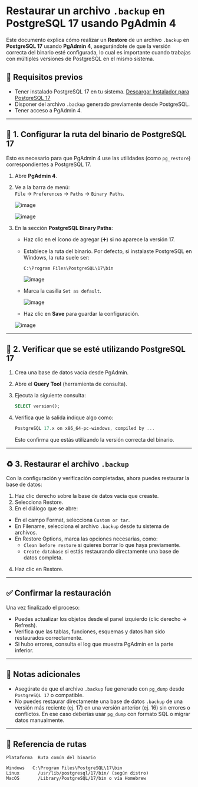 # Restaurar un archivo `.backup` en PostgreSQL 17 usando PgAdmin 4

Este documento explica cómo realizar un **Restore** de un archivo `.backup` en **PostgreSQL 17** usando **PgAdmin 4**, asegurándote de que la versión correcta del binario esté configurada, lo cual es importante cuando trabajas con múltiples versiones de PostgreSQL en el mismo sistema.

## 📌 Requisitos previos

- Tener instalado PostgreSQL 17 en tu sistema. [Descargar Instalador para PostgreSQL 17](https://drive.google.com/file/d/1vT9p-JnP-QtLzmNnrDaolxa65-m8FZTe/view?usp=sharing)
- Disponer del archivo `.backup` generado previamente desde PostgreSQL.
- Tener acceso a PgAdmin 4.

---

## 🔧 1. Configurar la ruta del binario de PostgreSQL 17

Esto es necesario para que PgAdmin 4 use las utilidades (como `pg_restore`) correspondientes a PostgreSQL 17.

1. Abre **PgAdmin 4**.
2. Ve a la barra de menú:  
   `File` → `Preferences` → `Paths` → `Binary Paths`.

   ![image](https://github.com/user-attachments/assets/bdd4cdbc-5bb8-4e3b-a382-8d43f041d852)

   ![image](https://github.com/user-attachments/assets/e5d50243-5bff-4333-a06b-9e3933cc190d)
   
4. En la sección **PostgreSQL Binary Paths**:
   - Haz clic en el ícono de agregar (➕) si no aparece la versión 17.
   - Establece la ruta del binario. Por defecto, si instalaste PostgreSQL en Windows, la ruta suele ser:
     ```
     C:\Program Files\PostgreSQL\17\bin
     ```
     ![image](https://github.com/user-attachments/assets/a06a6d2b-eee8-4c99-a9bf-d4f5a46b36b0)

   - Marca la casilla `Set as default`.
     
     ![image](https://github.com/user-attachments/assets/952e225e-5c9b-4dbb-b63d-6ea5335cba34)

   - Haz clic en **Save** para guardar la configuración.
   
   ![image](https://github.com/user-attachments/assets/b3bd3b24-1b92-4da3-80ea-5aac3276a6b0)

---

## 🧪 2. Verificar que se esté utilizando PostgreSQL 17

1. Crea una base de datos vacía desde PgAdmin.
2. Abre el **Query Tool** (herramienta de consulta).
3. Ejecuta la siguiente consulta:

   ```sql
   SELECT version();
   ```
   
4. Verifica que la salida indique algo como:

   ```csharp
   PostgreSQL 17.x on x86_64-pc-windows, compiled by ...
   ```

   Esto confirma que estás utilizando la versión correcta del binario.

---

## ♻️ 3. Restaurar el archivo `.backup`

Con la configuración y verificación completadas, ahora puedes restaurar la base de datos:

1. Haz clic derecho sobre la base de datos vacía que creaste.
2. Selecciona Restore.
3. En el diálogo que se abre:
  - En el campo Format, selecciona `Custom or tar`.
  - En Filename, selecciona el archivo `.backup` desde tu sistema de archivos.
  - En Restore Options, marca las opciones necesarias, como:
    - `Clean before restore` si quieres borrar lo que haya previamente.
    - `Create database` si estás restaurando directamente una base de datos completa.
4. Haz clic en Restore.

---

## ✅ Confirmar la restauración

Una vez finalizado el proceso:
- Puedes actualizar los objetos desde el panel izquierdo (clic derecho → Refresh).
- Verifica que las tablas, funciones, esquemas y datos han sido restaurados correctamente.
- Si hubo errores, consulta el log que muestra PgAdmin en la parte inferior.

---

## 📝 Notas adicionales

- Asegúrate de que el archivo `.backup` fue generado con `pg_dump` desde `PostgreSQL 17` o compatible.
- No puedes restaurar directamente una base de datos `.backup` de una versión más reciente (ej. 17) en una versión anterior (ej. 16) sin errores o conflictos. En ese caso deberías usar `pg_dump` con formato SQL o migrar datos manualmente.

---

## 📂 Referencia de rutas

```
Plataforma	Ruta común del binario

Windows	  C:\Program Files\PostgreSQL\17\bin
Linux	    /usr/lib/postgresql/17/bin/ (según distro)
MacOS	    /Library/PostgreSQL/17/bin o vía Homebrew
```
